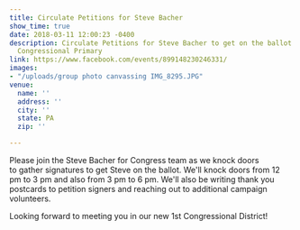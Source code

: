 ```yaml
---
title: Circulate Petitions for Steve Bacher
show_time: true
date: 2018-03-11 12:00:23 -0400
description: Circulate Petitions for Steve Bacher to get on the ballot for the PA
  Congressional Primary
link: https://www.facebook.com/events/899148230246331/
images:
- "/uploads/group photo canvassing IMG_8295.JPG"
venue:
  name: ''
  address: ''
  city: ''
  state: PA
  zip: ''

---
```

Please join the Steve Bacher for Congress team as we knock doors to gather signatures to get Steve on the ballot. We'll knock doors from 12 pm to 3 pm and also from 3 pm to 6 pm. We'll also be writing thank you postcards to petition signers and reaching out to additional campaign volunteers.  

Looking forward to meeting you in our new 1st Congressional District!
